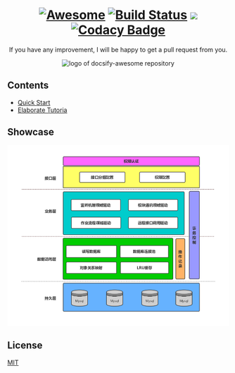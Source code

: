 <div align="center">

# [![Awesome](https://awesome.re/badge.svg)](https://awesome.re) [![Build Status](https://travis-ci.org/leyan95/biscuits.svg?branch=master)](https://travis-ci.org/leyan95/biscuits)  [![](https://jitpack.io/v/leyan95/biscuits.svg)](https://jitpack.io/#leyan95/biscuits) [![Codacy Badge](https://api.codacy.com/project/badge/Grade/62f21c28da8c4ef5867cf591d205543a)](https://www.codacy.com/app/leyan95/biscuits?utm_source=github.com&amp;utm_medium=referral&amp;utm_content=leyan95/biscuits&amp;utm_campaign=Badge_Grade)

If you have any improvement, I will be happy to get a pull request from you.

<img width="150" src="https://leyan95.github.io/biscuits/_media/biscuits.svg" alt="logo of docsify-awesome repository">

</div>

## Contents
- [Quick Start](https://leyan95.github.io/biscuits/#/pages/get-start)
- [Elaborate Tutoria](https://leyan95.github.io/biscuits/#/pages/step-by-step)

## Showcase

![Framework diagram](./biscuits.png)

## License
[MIT](https://choosealicense.com/licenses/mit/)
